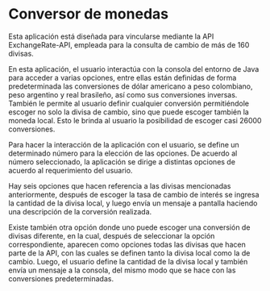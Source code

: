 # Conversor de monedas

Esta aplicación está diseñada para vincularse mediante la API ExchangeRate-API, empleada para la consulta de cambio de más de 160 divisas.

En esta aplicación, el usuario interactúa con la consola del entorno de Java para acceder a varias opciones, entre ellas están definidas de forma predeterminada las conversiones de dólar americano a peso colombiano, peso argentino y real brasileño, así como sus conversiones inversas. También le permite al usuario definir cualquier conversión permitiéndole escoger no solo la divisa de cambio, sino que puede escoger también la moneda local. Esto le brinda al usuario la posibilidad de escoger casi 26000 conversiones.

Para hacer la interacción de la aplicación con el usuario, se define un determinado número para la elección de las opciones. De acuerdo al número seleccionado, la aplicación se dirige a distintas opciones de acuerdo al requerimiento del usuario.

Hay seis opciones que hacen referencia a las divisas mencionadas anteriormente, después de escoger la tasa de cambio de interés se ingresa la cantidad de la divisa local, y luego envía un mensaje a pantalla haciendo una descripción de la corversión realizada. 

Existe también otra opción donde uno puede escoger una conversión de divisas diferente, en la cual, después de seleccionar la opción correspondiente, aparecen como opciones todas las divisas que hacen parte de la API, con las cuales se definen tanto la divisa local como la de cambio. Luego, el usuario define la cantidad de la divisa local y también envía un mensaje a la consola, del mismo modo que se hace con las conversiones predeterminadas.
